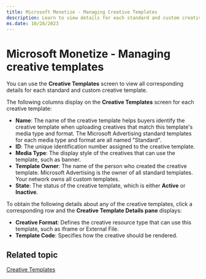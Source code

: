 ```yaml
---
title: Microsoft Monetize - Managing Creative Templates
description: Learn to view details for each standard and custom creative template in this page. 
ms.date: 10/28/2023
---
```



# Microsoft Monetize - Managing creative templates

You can use the **Creative Templates** screen to view all corresponding details for each standard and custom creative template.

The following columns display on the **Creative Templates** screen for each creative template:

- **Name**: The name of the creative template helps buyers identify the creative template when uploading creatives that match this template's media type and format. The Microsoft Advertising standard templates for each media type and format are all named "Standard".
- **ID**: The unique identification number assigned to the creative template.
- **Media Type**: The display style of the creatives that can use the template, such as banner.
- **Template Owner**: The name of the person who created the creative template. Microsoft Advertising is the owner of all standard templates. Your network owns all custom templates.
- **State**: The status of the creative template, which is either **Active** or **Inactive**.

To obtain the following details about any of the creative templates, click a corresponding row and the **Creative Template Details pane** displays:

- **Creative Format**: Defines the creative resource type that can use this template, such as iframe or External File.
- **Template Code**: Specifies how the creative should be rendered.

## Related topic

[Creative Templates](creative-templates.md)
